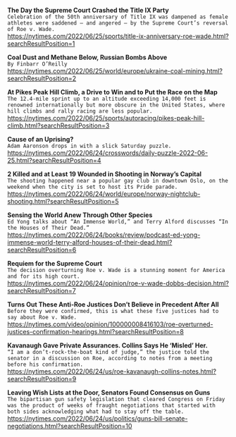 **The Day the Supreme Court Crashed the Title IX Party**\
`Celebration of the 50th anniversary of Title IX was dampened as female athletes were saddened — and angered — by the Supreme Court’s reversal of Roe v. Wade.`\
https://nytimes.com/2022/06/25/sports/title-ix-anniversary-roe-wade.html?searchResultPosition=1

**Coal Dust and Methane Below, Russian Bombs Above**\
`By Finbarr O’Reilly`\
https://nytimes.com/2022/06/25/world/europe/ukraine-coal-mining.html?searchResultPosition=2

**At Pikes Peak Hill Climb, a Drive to Win and to Put the Race on the Map**\
`The 12.4-mile sprint up to an altitude exceeding 14,000 feet is renowned internationally but more obscure in the United States, where hill climbs and rally racing are less popular.`\
https://nytimes.com/2022/06/25/sports/autoracing/pikes-peak-hill-climb.html?searchResultPosition=3

**Cause of an Uprising?**\
`Adam Aaronson drops in with a slick Saturday puzzle.`\
https://nytimes.com/2022/06/24/crosswords/daily-puzzle-2022-06-25.html?searchResultPosition=4

**2 Killed and at Least 19 Wounded in Shooting in Norway’s Capital**\
`The shooting happened near a popular gay club in downtown Oslo, on the weekend when the city is set to host its Pride parade.`\
https://nytimes.com/2022/06/24/world/europe/norway-nightclub-shooting.html?searchResultPosition=5

**Sensing the World Anew Through Other Species**\
`Ed Yong talks about “An Immense World,” and Terry Alford discusses “In the Houses of Their Dead.”`\
https://nytimes.com/2022/06/24/books/review/podcast-ed-yong-immense-world-terry-alford-houses-of-their-dead.html?searchResultPosition=6

**Requiem for the Supreme Court**\
`The decision overturning Roe v. Wade is a stunning moment for America and for its high court.`\
https://nytimes.com/2022/06/24/opinion/roe-v-wade-dobbs-decision.html?searchResultPosition=7

**Turns Out These Anti-Roe Justices Don’t Believe in Precedent After All**\
`Before they were confirmed, this is what these five justices had to say about Roe v. Wade.`\
https://nytimes.com/video/opinion/100000008416103/roe-overturned-justices-confirmation-hearings.html?searchResultPosition=8

**Kavanaugh Gave Private Assurances. Collins Says He ‘Misled’ Her.**\
`“I am a don’t-rock-the-boat kind of judge,” the justice told the senator in a discussion on Roe, according to notes from a meeting before his confirmation.`\
https://nytimes.com/2022/06/24/us/roe-kavanaugh-collins-notes.html?searchResultPosition=9

**Leaving Wish Lists at the Door, Senators Found Consensus on Guns**\
`The bipartisan gun safety legislation that cleared Congress on Friday was the product of weeks of fraught negotiations that started with both sides acknowledging what had to stay off the table.`\
https://nytimes.com/2022/06/24/us/politics/guns-bill-senate-negotiations.html?searchResultPosition=10

